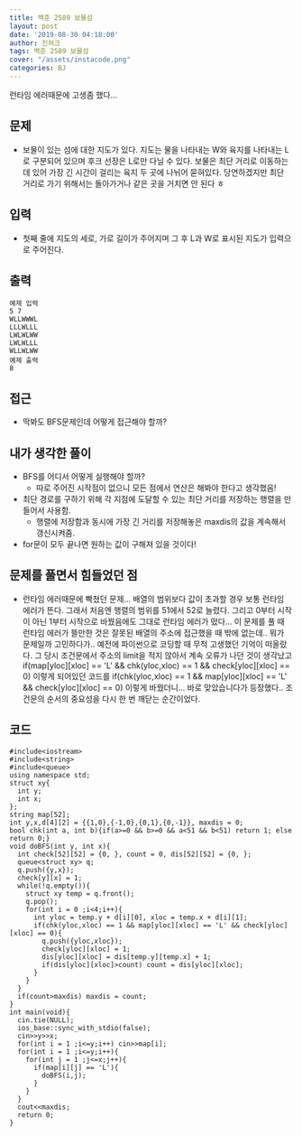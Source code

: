 ```yaml
---
title: 백준 2589 보물섬
layout: post
date: '2019-08-30 04:18:00'
author: 진혀크
tags: 백준 2589 보물섬
cover: "/assets/instacode.png"
categories: BJ
---
```


런타임 에러때문에 고생좀 했다...

## 문제
* 보물이 있는 섬에 대한 지도가 있다. 지도는 물을 나타내는 W와 육지를 나타내는 L로 구분되어 있으며 후크 선장은 L로만 다닐 수 있다. 보물은 최단 거리로 이동하는데 있어 가장 긴 시간이 걸리는 육지 두 곳에 나뉘어 묻혀있다. 당연하겠지만 최단 거리로 가기 위해서는 돌아가거나 같은 곳을 거치면 안 된다 ㅎ


## 입력
* 첫째 줄에 지도의 세로, 가로 길이가 주어지며 그 후 L과 W로 표시된 지도가 입력으로 주어진다.

## 출력

    예제 입력
    5 7
    WLLWWWL
    LLLWLLL
    LWLWLWW
    LWLWLLL
    WLLWLWW
    예제 출력
    8


## 접근

* 딱봐도 BFS문제인데 어떻게 접근해야 할까?

## 내가 생각한 풀이

* BFS를 어디서 어떻게 실행해야 할까?
  - 따로 주어진 시작점이 없으니 모든 점에서 연산은 해봐야 한다고 생각했음!
* 최단 경로를 구하기 위해 각 지점에 도달할 수 있는 최단 거리를 저장하는 행렬을 만들어서 사용함.
  - 행렬에 저장함과 동시에 가장 긴 거리를 저장해놓은 maxdis의 값을 계속해서 갱신시켜줌.
* for문이 모두 끝나면 원하는 값이 구해져 있을 것이다!

## 문제를 풀면서 힘들었던 점

* 런타임 에러때문에 빡쳤던 문제... 배열의 범위보다 값이 초과할 경우 보통 런타임 에러가 뜬다.
그래서 처음엔 행렬의 범위를 51에서 52로 늘렸다. 그리고 0부터 시작이 아닌 1부터 시작으로 바꿨음에도 그대로 런타임 에러가 떴다...
이 문제를 풀 때 런타임 에러가 뜰만한 것은 잘못된 배열의 주소에 접근했을 때 밖에 없는데.. 뭐가 문제일까 고민하다가..
예전에 파이썬으로 코딩할 때 무척 고생했던 기억이 떠올랐다. 그 당시 조건문에서 주소의 limit을 적지 않아서 계속 오류가 나던 것이 생각났고
if(map[yloc][xloc] == 'L' && chk(yloc,xloc) == 1 && check[yloc][xloc] == 0) 이렇게 되어있던 코드를
if(chk(yloc,xloc) == 1 && map[yloc][xloc] == 'L' && check[yloc][xloc] == 0) 이렇게 바꿨더니... 바로 맞았습니다가 등장했다..
조건문의 순서의 중요성을 다시 한 번 깨닫는 순간이었다.



## 코드

    #include<iostream>
    #include<string>
    #include<queue>
    using namespace std;
    struct xy{
      int y;
      int x;
    };
    string map[52];
    int y,x,d[4][2] = {{1,0},{-1,0},{0,1},{0,-1}}, maxdis = 0;
    bool chk(int a, int b){if(a>=0 && b>=0 && a<51 && b<51) return 1; else return 0;}
    void doBFS(int y, int x){
      int check[52][52] = {0, }, count = 0, dis[52][52] = {0, };
      queue<struct xy> q;
      q.push({y,x});
      check[y][x] = 1;
      while(!q.empty()){
        struct xy temp = q.front();
        q.pop();
        for(int i = 0 ;i<4;i++){
          int yloc = temp.y + d[i][0], xloc = temp.x + d[i][1];
          if(chk(yloc,xloc) == 1 && map[yloc][xloc] == 'L' && check[yloc][xloc] == 0){
            q.push({yloc,xloc});
            check[yloc][xloc] = 1;
            dis[yloc][xloc] = dis[temp.y][temp.x] + 1;
            if(dis[yloc][xloc]>count) count = dis[yloc][xloc];
          }
        }
      }
      if(count>maxdis) maxdis = count;
    }
    int main(void){
      cin.tie(NULL);
      ios_base::sync_with_stdio(false);
      cin>>y>>x;
      for(int i = 1 ;i<=y;i++) cin>>map[i];
      for(int i = 1 ;i<=y;i++){
        for(int j = 1 ;j<=x;j++){
          if(map[i][j] == 'L'){
            doBFS(i,j);
          }
        }
      }
      cout<<maxdis;
      return 0;
    }
